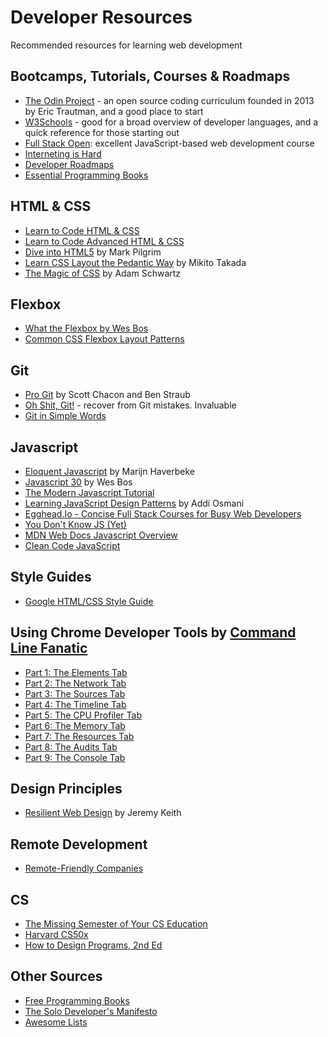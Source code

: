 # Developer Resources

Recommended resources for learning web development

## Bootcamps, Tutorials, Courses & Roadmaps

- [The Odin Project](https://www.theodinproject.com/) - an open source coding curriculum founded in 2013 by Eric Trautman, and a good place to start 
- [W3Schools](https://www.w3schools.com/html/) - good for a broad overview of developer languages, and a quick reference for those starting out
- [Full Stack Open](https://fullstackopen.com/en/): excellent JavaScript-based web development course
- [Interneting is Hard](https://www.internetingishard.com/)
- [Developer Roadmaps](https://roadmap.sh/)
- [Essential Programming Books](https://www.programming-books.io/index-grid)

## HTML & CSS

- [Learn to Code HTML & CSS](https://learn.shayhowe.com/html-css/)
- [Learn to Code Advanced HTML & CSS](https://learn.shayhowe.com/advanced-html-css/)
- [Dive into HTML5](https://diveintohtml5.info/index.html) by Mark Pilgrim
- [Learn CSS Layout the Pedantic Way](http://book.mixu.net/css/) by Mikito Takada
- [The Magic of CSS](https://adamschwartz.co/magic-of-css/) by Adam Schwartz

## Flexbox

- [What the Flexbox by Wes Bos](https://flexbox.io/)
- [Common CSS Flexbox Layout Patterns](https://tobiasahlin.com/blog/common-flexbox-patterns/)

## Git

- [Pro Git](https://git-scm.com/book/en/v2) by Scott Chacon and Ben Straub
- [Oh Shit, Git!](https://ohshitgit.com/) - recover from Git mistakes. Invaluable
- [Git in Simple Words](https://xosh.org/explain-git-in-simple-words/)

## Javascript

- [Eloquent Javascript](https://eloquentjavascript.net/) by Marijn Haverbeke
- [Javascript 30](https://javascript30.com/) by Wes Bos
- [The Modern Javascript Tutorial](https://javascript.info/)
- [Learning JavaScript Design Patterns](https://www.patterns.dev/posts/classic-design-patterns/) by Addi Osmani
- [Egghead.Io - Concise Full Stack Courses for Busy Web Developers](https://egghead.io/)
- [You Don't Know JS (Yet)](https://github.com/getify/You-Dont-Know-JS)
- [MDN Web Docs Javascript Overview](https://developer.mozilla.org/en-US/docs/Web/JavaScript/Language_Overview)
- [Clean Code JavaScript](https://github.com/ryanmcdermott/clean-code-javascript)

## Style Guides

- [Google HTML/CSS Style Guide](https://google.github.io/styleguide/htmlcssguide.html)

## Using Chrome Developer Tools by [Command Line Fanatic](https://commandlinefanatic.com/)

- [Part 1: The Elements Tab](https://commandlinefanatic.com/cgi-bin/showarticle.cgi?article=art033)
- [Part 2: The Network Tab](https://commandlinefanatic.com/cgi-bin/showarticle.cgi?article=art034)
- [Part 3: The Sources Tab](https://commandlinefanatic.com/cgi-bin/showarticle.cgi?article=art035)
- [Part 4: The Timeline Tab](https://commandlinefanatic.com/cgi-bin/showarticle.cgi?article=art036)
- [Part 5: The CPU Profiler Tab](https://commandlinefanatic.com/cgi-bin/showarticle.cgi?article=art037)
- [Part 6: The Memory Tab](https://commandlinefanatic.com/cgi-bin/showarticle.cgi?article=art038)
- [Part 7: The Resources Tab](https://commandlinefanatic.com/cgi-bin/showarticle.cgi?article=art039)
- [Part 8: The Audits Tab](https://commandlinefanatic.com/cgi-bin/showarticle.cgi?article=art040)
- [Part 9: The Console Tab](https://commandlinefanatic.com/cgi-bin/showarticle.cgi?article=art041)

## Design Principles

- [Resilient Web Design](https://resilientwebdesign.com/) by Jeremy Keith

## Remote Development

- [Remote-Friendly Companies](https://github.com/remoteintech/remote-jobs)

## CS

- [The Missing Semester of Your CS Education](https://missing.csail.mit.edu/)
- [Harvard CS50x](https://cs50.harvard.edu/x/2022/)
- [How to Design Programs, 2nd Ed](https://htdp.org/2022-8-7/Book/index.html)

## Other Sources

- [Free Programming Books](https://github.com/EbookFoundation/free-programming-books)
- [The Solo Developer's Manifesto](https://github.com/fawazahmed0/the-solo-developers-manifesto)
- [Awesome Lists](https://github.com/topics/awesome)
